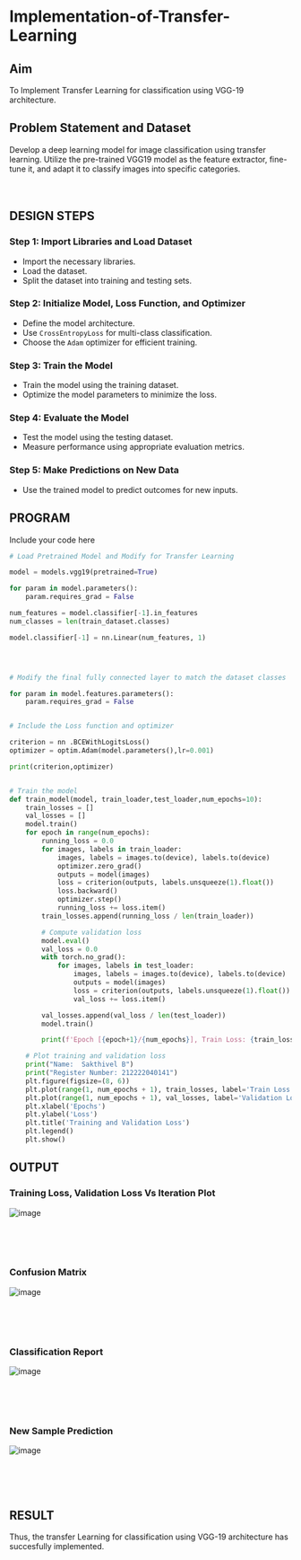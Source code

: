 # Implementation-of-Transfer-Learning
## Aim
To Implement Transfer Learning for classification using VGG-19 architecture.
## Problem Statement and Dataset
Develop a deep learning model for image classification using transfer learning. Utilize the pre-trained VGG19 model as the feature extractor, fine-tune it, and adapt it to classify images into specific categories.
</br>
</br>
</br>

## DESIGN STEPS
### **Step 1: Import Libraries and Load Dataset**
- Import the necessary libraries.
- Load the dataset.
- Split the dataset into training and testing sets.

### **Step 2: Initialize Model, Loss Function, and Optimizer**
- Define the model architecture.
- Use `CrossEntropyLoss` for multi-class classification.
- Choose the `Adam` optimizer for efficient training.

### **Step 3: Train the Model**
- Train the model using the training dataset.
- Optimize the model parameters to minimize the loss.

### **Step 4: Evaluate the Model**
- Test the model using the testing dataset.
- Measure performance using appropriate evaluation metrics.

### **Step 5: Make Predictions on New Data**
- Use the trained model to predict outcomes for new inputs.


## PROGRAM
Include your code here
```python
# Load Pretrained Model and Modify for Transfer Learning

model = models.vgg19(pretrained=True)

for param in model.parameters():
    param.requires_grad = False

num_features = model.classifier[-1].in_features
num_classes = len(train_dataset.classes)

model.classifier[-1] = nn.Linear(num_features, 1)




# Modify the final fully connected layer to match the dataset classes

for param in model.features.parameters():
    param.requires_grad = False 


# Include the Loss function and optimizer

criterion = nn .BCEWithLogitsLoss()
optimizer = optim.Adam(model.parameters(),lr=0.001)

print(criterion,optimizer)


# Train the model
def train_model(model, train_loader,test_loader,num_epochs=10):
    train_losses = []
    val_losses = []
    model.train()
    for epoch in range(num_epochs):
        running_loss = 0.0
        for images, labels in train_loader:
            images, labels = images.to(device), labels.to(device)
            optimizer.zero_grad()
            outputs = model(images)
            loss = criterion(outputs, labels.unsqueeze(1).float())
            loss.backward()
            optimizer.step()
            running_loss += loss.item()
        train_losses.append(running_loss / len(train_loader))

        # Compute validation loss
        model.eval()
        val_loss = 0.0
        with torch.no_grad():
            for images, labels in test_loader:
                images, labels = images.to(device), labels.to(device)
                outputs = model(images)
                loss = criterion(outputs, labels.unsqueeze(1).float())
                val_loss += loss.item()

        val_losses.append(val_loss / len(test_loader))
        model.train()

        print(f'Epoch [{epoch+1}/{num_epochs}], Train Loss: {train_losses[-1]:.4f}, Validation Loss: {val_losses[-1]:.4f}')

    # Plot training and validation loss
    print("Name:  Sakthivel B")
    print("Register Number: 212222040141")
    plt.figure(figsize=(8, 6))
    plt.plot(range(1, num_epochs + 1), train_losses, label='Train Loss', marker='o')
    plt.plot(range(1, num_epochs + 1), val_losses, label='Validation Loss', marker='s')
    plt.xlabel('Epochs')
    plt.ylabel('Loss')
    plt.title('Training and Validation Loss')
    plt.legend()
    plt.show()


```

## OUTPUT
### Training Loss, Validation Loss Vs Iteration Plot
![image](https://github.com/user-attachments/assets/c275b468-0164-44f8-8c4d-e7dfdd05c1ec)

</br>
</br>
</br>

### Confusion Matrix
![image](https://github.com/user-attachments/assets/115dbe1c-153d-441a-8308-1a971646a19a)

</br>
</br>
</br>

### Classification Report
![image](https://github.com/user-attachments/assets/11a8b61d-2f41-4755-be25-b57e836608fd)

</br>
</br>
</br>

### New Sample Prediction
![image](https://github.com/user-attachments/assets/5f26cb81-c476-4f20-bf29-76895949954d)

</br>
</br>
</br>

## RESULT
Thus, the transfer Learning for classification using VGG-19 architecture has succesfully implemented.
</br>
</br>
</br>
